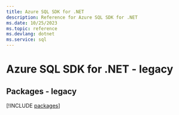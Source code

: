 ```yaml
---
title: Azure SQL SDK for .NET
description: Reference for Azure SQL SDK for .NET
ms.date: 10/25/2023
ms.topic: reference
ms.devlang: dotnet
ms.service: sql
---
```

# Azure SQL SDK for .NET - legacy
## Packages - legacy
[!INCLUDE [packages](sql-index.md)]